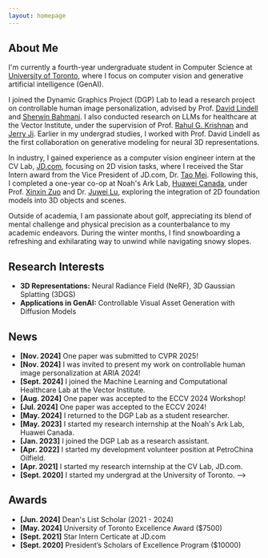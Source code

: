 ```yaml
---
layout: homepage
---
```


## About Me

I'm currently a fourth-year undergraduate student in Computer Science at <a href="https://www.utoronto.ca/" target="_blank">University of Toronto</a>, where I focus on computer vision and generative artificial intelligence (GenAI).

I joined the Dynamic Graphics Project (DGP) Lab to lead a research project on controllable human image personalization, advised by Prof. <a href="https://davidlindell.com/" target="_blank">David Lindell</a> and <a href="https://sherwinbahmani.github.io/" target="_blank">Sherwin Bahmani</a>. I also conducted research on LLMs for healthcare at the Vector Institute, under the supervision of Prof. <a href="https://www.cs.toronto.edu/~rahulgk/index.html" target="_blank">Rahul G. Krishnan</a> and <a href="https://jerryji007.github.io/" target="_blank">Jerry Ji</a>. Earlier in my undergrad studies, I worked with Prof. David Lindell as the first collaboration on generative modeling for neural 3D representations.

In industry, I gained experience as a computer vision engineer intern at the CV Lab, <a href="https://corporate.jd.com/" target="_blank">JD.com</a>, focusing on 2D vision tasks, where I received the Star Intern award from the Vice President of JD.com, Dr. <a href="https://taomei.me/" target="_blank">Tao Mei</a>. Following this, I completed a one-year co-op at Noah's Ark Lab, <a href="https://www.huawei.com/ca/" target="_blank">Huawei Canada</a>, under Prof. <a href="https://sites.google.com/site/xinxinzuohome/home" target="_blank">Xinxin Zuo</a> and Dr. <a href="https://scholar.google.ca/citations?user=Asz24wcAAAAJ&hl=en" target="_blank">Juwei Lu</a>, exploring the integration of 2D foundation models into 3D objects and scenes.

Outside of academia, I am passionate about golf, appreciating its blend of mental challenge and physical precision as a counterbalance to my academic endeavors. During the winter months, I find snowboarding a refreshing and exhilarating way to unwind while navigating snowy slopes.


## Research Interests
- **3D Representations:** Neural Radiance Field (NeRF), 3D Gaussian Splatting (3DGS)
- **Applications in GenAI:** Controllable Visual Asset Generation with Diffusion Models

## News
- **[Nov. 2024]** One paper was submitted to CVPR 2025!
- **[Nov. 2024]** I was invited to present my work on controllable human image personalization at ARIA 2024!
- **[Sept. 2024]** I joined the Machine Learning and Computational Healthcare Lab at the Vector Institute.
- **[Aug. 2024]** One paper was accepted to the ECCV 2024 Workshop!
- **[Jul. 2024]** One paper was accepted to the ECCV 2024!
- **[May. 2024]** I returned to the DGP Lab as a student researcher.
- **[May. 2023]** I started my research internship at the Noah's Ark Lab, Huawei Canada.
- **[Jan. 2023]** I joined the DGP Lab as a research assistant.
- **[Apr. 2022]** I started my development volunteer position at PetroChina Oilfield.
- **[Apr. 2021]** I started my research internship at the CV Lab, JD.com.
- **[Sept. 2020]** I started my undergrad at the University of Toronto. -->

## Awards
- **[Jun. 2024]** Dean's List Scholar (2021 - 2024)
- **[May. 2024]** University of Toronto Excellence Award ($7500)
- **[Sept. 2021]** Star Intern Certicate at JD.com
- **[Sept. 2020]** President’s Scholars of Excellence Program ($10000)

